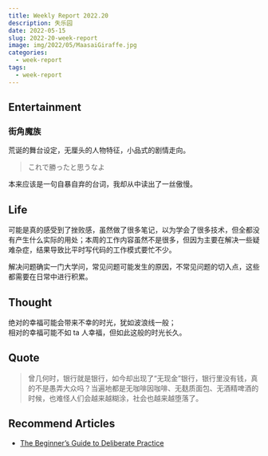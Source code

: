 ```yaml
---
title: Weekly Report 2022.20
description: 失乐园
date: 2022-05-15
slug: 2022-20-week-report
image: img/2022/05/MaasaiGiraffe.jpg
categories:
  - week-report
tags:
  - week-report
---
```


## Entertainment

### 街角魔族

荒诞的舞台设定，无厘头的人物特征，小品式的剧情走向。

> これで勝ったと思うなよ

本来应该是一句自暴自弃的台词，我却从中读出了一丝傲慢。

## Life

可能是真的感受到了挫败感，虽然做了很多笔记，以为学会了很多技术，但全都没有产生什么实际的用处；本周的工作内容虽然不是很多，但因为主要在解决一些疑难杂症，结果导致比平时写代码的工作模式要忙不少。

解决问题确实一门大学问，常见问题可能发生的原因，不常见问题的切入点，这些都需要在日常中进行积累。

## Thought

绝对的幸福可能会带来不幸的时光，犹如波浪线一般；  
相对的幸福可能不如 ta 人幸福，但如此这般的时光长久。

## Quote

> 曾几何时，银行就是银行，如今却出现了“无现金”银行，银行里没有钱，真的不是愚弄大众吗？当遍地都是无咖啡因咖啡、无麸质面包、无酒精啤酒的时候，也难怪人们会越来越糊涂，社会也越来越堕落了。

## Recommend Articles

- [The Beginner’s Guide to Deliberate Practice](https://jamesclear.com/beginners-guide-deliberate-practice)
